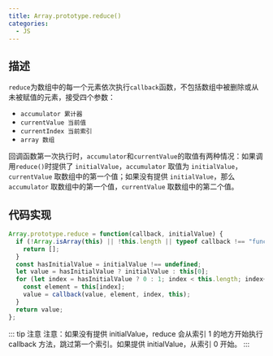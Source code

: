 ```yaml
---
title: Array.prototype.reduce()
categories:
  - JS
---
```


## 描述

`reduce`为数组中的每一个元素依次执行`callback`函数，不包括数组中被删除或从未被赋值的元素，接受四个参数：

- `accumulator 累计器`
- `currentValue 当前值`
- `currentIndex 当前索引`
- `array 数组`

回调函数第一次执行时，`accumulator`和`currentValue`的取值有两种情况：如果调用`reduce()`时提供了 `initialValue`，`accumulator` 取值为 `initialValue`，`currentValue` 取数组中的第一个值；如果没有提供 `initialValue`，那么 `accumulator` 取数组中的第一个值，`currentValue` 取数组中的第二个值。

## 代码实现

```js
Array.prototype.reduce = function(callback, initialValue) {
  if (!Array.isArray(this) || !this.length || typeof callback !== "function") {
    return [];
  }
  const hasInitialValue = initialValue !== undefined;
  let value = hasInitialValue ? initialValue : this[0];
  for (let index = hasInitialValue ? 0 : 1; index < this.length; index++) {
    const element = this[index];
    value = callback(value, element, index, this);
  }
  return value;
};
```

::: tip 注意
注意：如果没有提供 initialValue，reduce 会从索引 1 的地方开始执行 callback 方法，跳过第一个索引。如果提供 initialValue，从索引 0 开始。
:::
